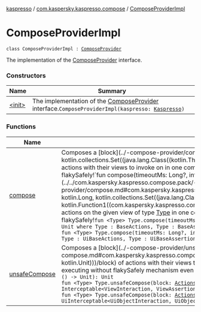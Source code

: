 [kaspresso](../../index.md) / [com.kaspersky.kaspresso.compose](../index.md) / [ComposeProviderImpl](./index.md)

# ComposeProviderImpl

`class ComposeProviderImpl : `[`ComposeProvider`](../-compose-provider/index.md)

The implementation of the [ComposeProvider](../-compose-provider/index.md) interface.

### Constructors

| Name | Summary |
|---|---|
| [&lt;init&gt;](-init-.md) | The implementation of the [ComposeProvider](../-compose-provider/index.md) interface.`ComposeProviderImpl(kaspresso: `[`Kaspresso`](../../com.kaspersky.kaspresso.kaspresso/-kaspresso/index.md)`)` |

### Functions

| Name | Summary |
|---|---|
| [compose](compose.md) | Composes a [block](../-compose-provider/compose.md#com.kaspersky.kaspresso.compose.ComposeProvider$compose(kotlin.Long, kotlin.Long, kotlin.collections.Set((java.lang.Class((kotlin.Throwable)))), kotlin.Function1((com.kaspersky.kaspresso.compose.pack.ActionsOnElementsPack, kotlin.Unit)))/block) of actions with their views to invoke on in one composite action that succeeds if at least one of it's parts succeeds. Please, be aware of `or` sections are executing flakySafely!`fun compose(timeoutMs: Long?, intervalMs: Long?, allowedExceptions: Set<Class<out Throwable>>?, block: `[`ActionsOnElementsPack`](../../com.kaspersky.kaspresso.compose.pack/-actions-on-elements-pack/index.md)`.() -> Unit): Unit`<br>Composes a [block](../-compose-provider/compose.md#com.kaspersky.kaspresso.compose.ComposeProvider$compose(com.kaspersky.kaspresso.compose.ComposeProvider.compose.Type, kotlin.Long, kotlin.Long, kotlin.collections.Set((java.lang.Class((kotlin.Throwable)))), kotlin.Function1((com.kaspersky.kaspresso.compose.pack.ActionsPack((com.kaspersky.kaspresso.compose.ComposeProvider.compose.Type)), kotlin.Unit)))/block) of actions on the given view of type [Type](../-compose-provider/compose.md#Type) in one composite action that succeeds if at least one of it's parts succeeds. Please, be aware of `or` sections are executing flakySafely!`fun <Type> Type.compose(timeoutMs: Long?, intervalMs: Long?, allowedExceptions: Set<Class<out Throwable>>?, block: `[`ActionsPack`](../../com.kaspersky.kaspresso.compose.pack/-actions-pack/index.md)`<Type>.() -> Unit): Unit where Type : BaseActions, Type : BaseAssertions, Type : Interceptable<ViewInteraction, ViewAssertion, ViewAction>`<br>`fun <Type> Type.compose(timeoutMs: Long?, intervalMs: Long?, allowedExceptions: Set<Class<out Throwable>>?, block: `[`ActionsPack`](../../com.kaspersky.kaspresso.compose.pack/-actions-pack/index.md)`<Type>.() -> Unit): Unit where Type : UiBaseActions, Type : UiBaseAssertions, Type : UiInterceptable<UiObjectInteraction, UiObjectAssertion, UiObjectAction>` |
| [unsafeCompose](unsafe-compose.md) | Composes a [block](../-compose-provider/unsafe-compose.md#com.kaspersky.kaspresso.compose.ComposeProvider$unsafeCompose(kotlin.Function1((com.kaspersky.kaspresso.compose.pack.ActionsOnElementsPack, kotlin.Unit)))/block) of actions with their views to invoke on in one composite action that succeeds if at least one of it's parts succeeds. Please, be aware of `or` sections are executing without flakySafely mechanism     even though there may be flakySafely interceptors in your Kaspresso settings!`fun unsafeCompose(block: `[`ActionsOnElementsPack`](../../com.kaspersky.kaspresso.compose.pack/-actions-on-elements-pack/index.md)`.() -> Unit): Unit`<br>`fun <Type> Type.unsafeCompose(block: `[`ActionsPack`](../../com.kaspersky.kaspresso.compose.pack/-actions-pack/index.md)`<Type>.() -> Unit): Unit where Type : BaseActions, Type : BaseAssertions, Type : Interceptable<ViewInteraction, ViewAssertion, ViewAction>`<br>`fun <Type> Type.unsafeCompose(block: `[`ActionsPack`](../../com.kaspersky.kaspresso.compose.pack/-actions-pack/index.md)`<Type>.() -> Unit): Unit where Type : UiBaseActions, Type : UiBaseAssertions, Type : UiInterceptable<UiObjectInteraction, UiObjectAssertion, UiObjectAction>` |
